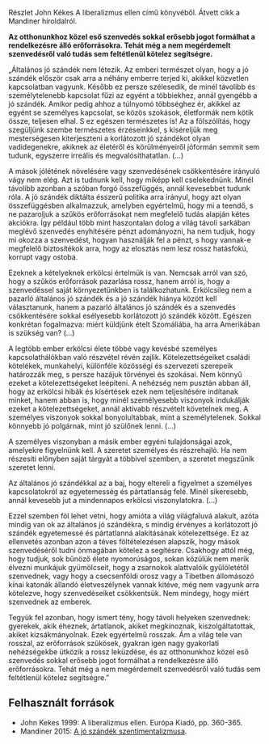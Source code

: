 Részlet John Kékes A liberalizmus ellen című könyvéből. Átvett cikk a Mandiner híroldalról.

**Az otthonunkhoz közel eső szenvedés sokkal erősebb jogot formálhat a rendelkezésre álló erőforrásokra. Tehát még a nem megérdemelt szenvedésről való tudás sem feltétlenül kötelez segítségre.**
  
„Általános jó szándék nem létezik. Az emberi természet olyan, hogy a jó szándék először csak arra a néhány emberre terjed ki, akikkel közvetlen kapcsolatban vagyunk. Később ez persze szélesedik, de minél távolibb és személytelenebb kapcsolat fűzi az egyént a többiekhez, annál gyengébb a jó szándék. Amikor pedig ahhoz a túlnyomó többséghez ér, akikkel az egyént se személyes kapcsolat, se közös szokások, életformák nem kötik össze, teljesen elhal. S ez egészen természetes is! Az a fölszólítás, hogy szegüljünk szembe természetes érzéseinkkel, s kíséreljük meg mesterségesen kiterjeszteni a korlátozott jó szándékot olyan vadidegenekre, akiknek az életéről és körülményeiről jóformán semmit sem tudunk, egyszerre irreális és megvalósíthatatlan. (…)

A mások jólétének növelésére vagy szenvedésének csökkentésére irányuló vágy nem elég. Azt is tudnunk kell, hogy miképp kell cselekednünk. Minél távolibb azonban a szóban forgó összefüggés, annál kevesebbet tudunk róla. A jó szándék diktálta ésszerű politika arra irányul, hogy azt olyan összefüggésben alkalmazzuk, amelyben egyértelmű, hogy mi a teendő, s ne pazaroljuk a szűkös erőforrásokat nem megfelelő tudás alapján kétes akciókra. Így például több mint haszontalan dolog a világ távoli sarkában meglévő szenvedés enyhítésére pénzt adományozni, ha nem tudjuk, hogy mi okozza a szenvedést, hogyan használják fel a pénzt, s hogy vannak-e megfelelő biztosítékok arra, hogy az elosztás nem lesz rossz hatásfokú, korrupt vagy ostoba.

Ezeknek a kételyeknek erkölcsi értelmük is van. Nemcsak arról van szó, hogy a szűkös erőforrások pazarlása rossz, hanem arról is, hogy a szenvedéssel saját környezetünkben is találkozhatunk. Erkölcsileg nem a pazarló általános jó szándék és a jó szándék hiánya között kell választanunk, hanem a pazarló általános jó szándék és a szenvedés csökkentésére sokkal esélyesebb korlátozott jó szándék között. Egészen konkrétan fogalmazva: miért küldjünk ételt Szomáliába, ha arra Amerikában is szükség van? (…)

A legtöbb ember erkölcsi élete többé vagy kevésbé személyes kapcsolathálókban való részvétel révén zajlik. Kötelezettségeiket családi kötelékek, munkahelyi, különféle közösségi és szervezeti szerepeik határozzák meg, s persze hazájuk törvényei és szokásai. Nem könnyű ezeket a kötelezettségeket leépíteni. A nehézség nem pusztán abban áll, hogy az erkölcsi hibák és kísértések ezek nem teljesítésére indítanak minket, hanem abban is, hogy minél személyesebb viszonyok indukálják ezeket a kötelezettségeket, annál aktívabb részvételt követelnek meg. A személyes viszonyok sokkal bonyolultabbak, mint a személytelenek. Sokkal könnyebb jó polgárnak, mint jó szülőnek lenni. (…)

A személyes viszonyban a másik ember egyéni tulajdonságai azok, amelyekre figyelnünk kell. A szeretet személyes és részrehajló. Ha nem részesíti előnyben saját tárgyát a többivel szemben, a szeretet megszűnik szeretet lenni.

Az általános jó szándékkal az a baj, hogy eltereli a figyelmet a személyes kapcsolatokról az egyetemesség és pártatlanság felé. Minél sikeresebb, annál kevesebb jut a mindennapos erkölcsi viszonylatokra. (…)

Ezzel szemben föl lehet vetni, hogy amióta a világ világfaluvá alakult, azóta mindig van ok az általános jó szándékra, s mindig érvényes a korlátozott jó szándék egyetemessé és pártatlanná alakításának kötelezettsége. Ez az ellenvetés azonban azon a téves föltételezésen alapszik, hogy mások szenvedéséről tudni önmagában kötelez a segítésre. Csakhogy attól még, hogy tudjuk, sok bűnöző élete nyomorúságos, sokan közülük nem merik élvezni munkájuk gyümölcseit, hogy a zsarnokok alattvalóik gyűlöletétől szenvednek, vagy hogy a csecsenföldi orosz vagy a Tibetben állomásozó kínai katonák állandó életveszélynek vannak kitéve, még nem vagyunk arra kötelezve, hogy szenvedéseiket csökkentsük. Nem mindegy, hogy miért szenvednek az emberek.

Tegyük fel azonban, hogy ismert tény, hogy távoli helyeken szenvednek: gyerekek, akik éheznek, ártatlanok, akiket megkínoznak, kiszolgáltatottak, akiket kizsákmányolnak. Ezek egyértelmű rosszak. Ám a világ tele van rosszal, az erőforrások szűkösek, gyakran igen nagy gyakorlati nehézségekbe ütközik a rossz leküzdése, és az otthonunkhoz közel eső szenvedés sokkal erősebb jogot formálhat a rendelkezésre álló erőforrásokra. Tehát még a nem megérdemelt szenvedésről való tudás sem feltétlenül kötelez segítségre.”

## Felhasznált források

* John Kekes 1999: A liberalizmus ellen. Európa Kiadó, pp. 360-365.
* Mandiner 2015:  [A jó szándék szentimentalizmusa](http://mandiner.hu/cikk/20150914_john_kekes_a_jo_szandek_szentimentalizmusa).
